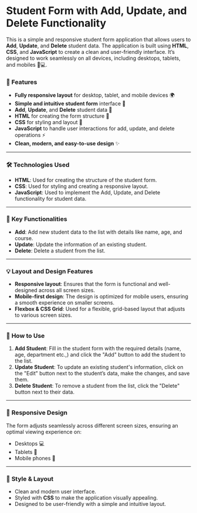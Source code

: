 
# Student Form with Add, Update, and Delete Functionality

This is a simple and responsive student form application that allows users to **Add**, **Update**, and **Delete** student data. The application is built using **HTML**, **CSS**, and **JavaScript** to create a clean and user-friendly interface. It’s designed to work seamlessly on all devices, including desktops, tablets, and mobiles 📱💻.

### 🌟 Features
- **Fully responsive layout** for desktop, tablet, and mobile devices 🌍
- **Simple and intuitive student form** interface 📄
- **Add**, **Update**, and **Delete** student data 💾
- **HTML** for creating the form structure 📑
- **CSS** for styling and layout 🎨
- **JavaScript** to handle user interactions for add, update, and delete operations ⚡
- **Clean, modern, and easy-to-use design** ✨

---

### 🛠️ **Technologies Used**
- **HTML**: Used for creating the structure of the student form.
- **CSS**: Used for styling and creating a responsive layout.
- **JavaScript**: Used to implement the Add, Update, and Delete functionality for student data.

---

### 🔧 **Key Functionalities**
- **Add**: Add new student data to the list with details like name, age, and course.
- **Update**: Update the information of an existing student.
- **Delete**: Delete a student from the list.

---

### 💡 **Layout and Design Features**
- **Responsive layout**: Ensures that the form is functional and well-designed across all screen sizes.
- **Mobile-first design**: The design is optimized for mobile users, ensuring a smooth experience on smaller screens.
- **Flexbox & CSS Grid**: Used for a flexible, grid-based layout that adjusts to various screen sizes.

---

### 🚀 **How to Use**
1. **Add Student**: Fill in the student form with the required details (name, age, department etc.,) and click the "Add" button to add the student to the list.
2. **Update Student**: To update an existing student's information, click on the "Edit" button next to the student’s data, make the changes, and save them.
3. **Delete Student**: To remove a student from the list, click the "Delete" button next to their data.

---

### 📱 **Responsive Design**
The form adjusts seamlessly across different screen sizes, ensuring an optimal viewing experience on:
- Desktops 💻
- Tablets 📱
- Mobile phones 📲

---

### 🎨 **Style & Layout**
- Clean and modern user interface.
- Styled with **CSS** to make the application visually appealing.
- Designed to be user-friendly with a simple and intuitive layout.

